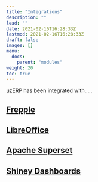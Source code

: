 ```yaml
---
title: "Integrations"
description: ""
lead: ""
date: 2021-02-16T16:28:33Z
lastmod: 2021-02-16T16:28:33Z
draft: false
images: []
menu: 
  docs:
    parent: "modules"
weight: 20
toc: true
---
```


uzERP has been integrated with.....

## [Frepple]()

## [LibreOffice]()

## [Apache Superset]()

## [Shiney Dashboards]()
